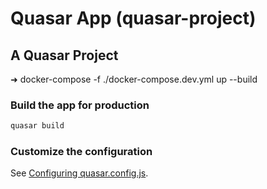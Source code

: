 # Quasar App (quasar-project)

## A Quasar Project

➜  docker-compose -f ./docker-compose.dev.yml up --build

### Build the app for production

```bash
quasar build
```

### Customize the configuration

See [Configuring quasar.config.js](https://v2.quasar.dev/quasar-cli-webpack/quasar-config-js).
